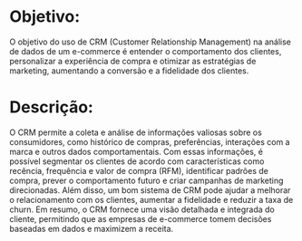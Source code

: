 # Objetivo:
O objetivo do uso de CRM (Customer Relationship Management) na análise de dados de um e-commerce é entender o comportamento dos clientes, personalizar a experiência de compra e otimizar as estratégias de marketing, aumentando a conversão e a fidelidade dos clientes.

# Descrição:
O CRM permite a coleta e análise de informações valiosas sobre os consumidores, como histórico de compras, preferências, interações com a marca e outros dados comportamentais. Com essas informações, é possível segmentar os clientes de acordo com características como recência, frequência e valor de compra (RFM), identificar padrões de compra, prever o comportamento futuro e criar campanhas de marketing direcionadas. Além disso, um bom sistema de CRM pode ajudar a melhorar o relacionamento com os clientes, aumentar a fidelidade e reduzir a taxa de churn. Em resumo, o CRM fornece uma visão detalhada e integrada do cliente, permitindo que as empresas de e-commerce tomem decisões baseadas em dados e maximizem a receita.

